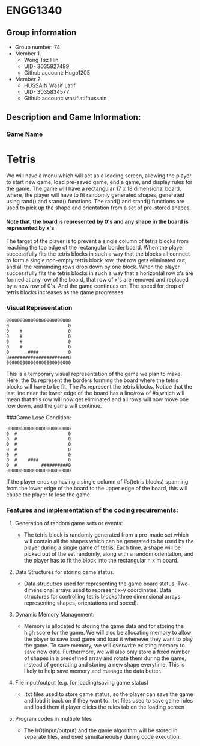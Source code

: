 # ENGG1340
## Group information
- Group number: 74
- Member 1.
  * Wong Tsz Hin
  * UID- 3035927489
  * Github account: Hugo1205
- Member 2.
  * HUSSAIN Wasif Latif 
  * UID- 3035834577
  * Github account: wasiflatifhussain
            

## Description and Game Information:
### Game Name
# Tetris
           
We will have a menu which will act as a loading screen, allowing the player to start new game, load pre-saved game, end a game, and display rules for the game.
The game will have a rectangular 17 x 18 dimensional board, where, the player will have to fit randomly generated shapes, generated using rand() and srand() functions.
The rand() and srand() functions are used to pick up the shape and orientation from a set of pre-stored shapes.
#### Note that, the board is represented by 0's and any shape in the board is represented by x's
The target of the player is to prevent a single column of tetris blocks from reaching the top edge of the rectangular border board.
When the player successfully fits the tetris blocks in such a way that the blocks all connect to form a single non-empty tetris block row, that row gets eliminated out, and all the remainding rows drop down by one block.
When the player successfully fits the tetris blocks in such a way that a horizontal row x's are formed at any row of the board, that row of x's are removed and replaced by a new row of 0's.
And the game continues on. The speed for drop of tetris blocks increases as the game progresses.

### Visual Representation
```
000000000000000000000000  
0                      0     
0    #                 0             
0    #                 0     
0    #                 0
0    #                 0
0       ####           0
0######################0
000000000000000000000000
```
This is a temporary visual representation of the game we plan to make.
Here, the 0s represent the borders forming the board where the tetris blocks will have to be fit.
The #s represent the tetris blocks.
Notice that the last line near the lower edge of the board has a line/row of #s,which will mean that this row will now get eliminated and all rows will now move one row down, and the game will continue.

###Game Lose Condition:
```
000000000000000000000000     
0  #                   0    
0  #                   0           
0  #                   0     
0  #                   0
0  #                   0
0  #    ####           0
0  #         ##########0
000000000000000000000000
```
If the player ends up having a single column of #s(tetris blocks) spanning from the lower edge of the board to the upper edge of the board, this will cause the player to lose the game. 

### Features and implementation of the coding requirements:
1. Generation of random game sets or events: 
   - The tetris block is randomly generated from a pre-made set which will contain all the shapes which can be generated to be used by the player during
a single game of tetris. Each time, a shape will be picked out of the set randomly, along with a random orientation, and the player has to fit the 
block into the rectangular n x m board.

1. Data Structures for storing game status:
   - Data strucutres used for representing the game board status. 
   Two-dimensional arrays used to represent x-y coordinates.
   Data structures for controlling tetris blocks(three dimensional arrays represenitng shapes, orientations and speed).
   
3. Dynamic Memory Management:
   - Memory is allocated to storing the game data and for storing the high score for the game. We will also be allocating memory to allow the player to save
load game and load it whenever they want to play the game. To save memory, we will overwrite existing memory to save new data. Furthermore, we will also only 
store a fixed number of shapes in a predefined array and rotate them during the game, instead of generating and storing a new shape everytime. This is likely 
to help save memory and manage the data better.
   

4. File input/output (e.g. for loading/saving game status)
   - .txt files used to store game status, so the player can save the game and load it back on if they want to.
   .txt files used to save game rules and load them if player clicks the rules tab on the loading screen
   
5. Program codes in multiple files
   - The I/O(input/output) and the game algorithm will be stored in separate files, and used simultaneoulsy during code execution.

